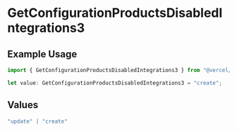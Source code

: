 # GetConfigurationProductsDisabledIntegrations3

## Example Usage

```typescript
import { GetConfigurationProductsDisabledIntegrations3 } from "@vercel/sdk/models/getconfigurationproductsop.js";

let value: GetConfigurationProductsDisabledIntegrations3 = "create";
```

## Values

```typescript
"update" | "create"
```
